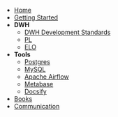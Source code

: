 - [Home](/)
- [Getting Started](README.md)
- **DWH**
  - [DWH Development Standards](dwh.md)
  - [PL](pl.md)
  - [ELO](elo.md)
- **Tools**
  - [Postgres](postgres.md)
  - [MySQL](mysql.md)
  - [Apache Airflow](airflow.md)
  - [Metabase](metabase.md)
  - [Docsify](docsify.md)
- [Books](books.md)
- [Communication](communication.md)